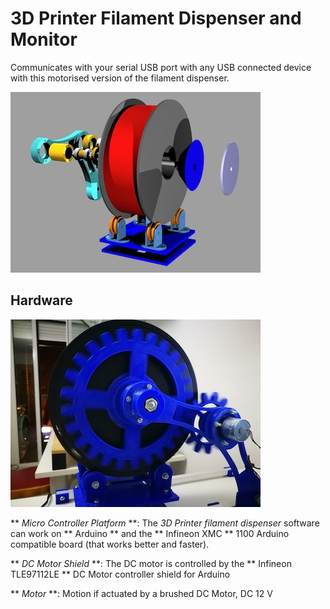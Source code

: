 # 3D Printer Filament Dispenser and Monitor
Communicates with your serial USB port with any USB connected device with this motorised version of the filament dispenser.

![3D render design](images/Exploeded%2001.jpg)

## Hardware
![Building](images/IMG_20170701_225910.jpg)
 
** _Micro Controller Platform_ **: The _3D Printer filament dispenser_ software can work on ** Arduino ** and the ** Infineon XMC ** 1100 Arduino compatible board (that works better and faster).

** _DC Motor Shield_ **: The DC motor is controlled by the ** Infineon TLE97112LE ** DC Motor controller shield for Arduino

** _Motor_ **: Motion if actuated by a brushed DC Motor, DC 12 V

